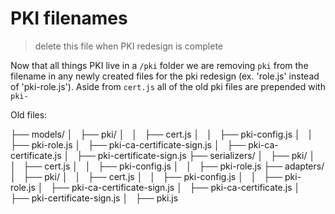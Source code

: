# PKI filenames

> delete this file when PKI redesign is complete

Now that all things PKI live in a `/pki` folder we are removing `pki` from the filename in any newly created files for the pki redesign (ex. 'role.js' instead of 'pki-role.js'). Aside from `cert.js` all of the old pki files are prepended with `pki-`

Old files:

├── models/
│   ├── pki/
│   │   ├── cert.js
│   │   ├── pki-config.js
│   │   ├── pki-role.js
│   ├── pki-ca-certificate-sign.js
│   ├── pki-ca-certificate.js
│   ├── pki-certificate-sign.js
├── serializers/
│   ├── pki/
│   │   ├── cert.js
│   │   ├── pki-config.js
│   │   ├── pki-role.js
├── adapters/
│   ├── pki/
│   │   ├── cert.js
│   │   ├── pki-config.js
│   │   ├── pki-role.js
│   ├── pki-ca-certificate-sign.js
│   ├── pki-ca-certificate.js
│   ├── pki-certificate-sign.js
│   ├── pki.js
